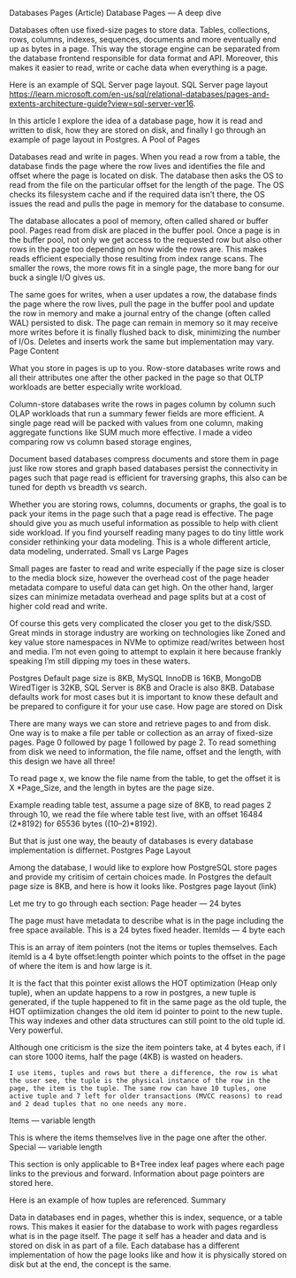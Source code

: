 Databases Pages (Article)
Database Pages — A deep dive

Databases often use fixed-size pages to store data. Tables, collections, rows, columns, indexes, sequences, documents and more eventually end up as bytes in a page. This way the storage engine can be separated from the database frontend responsible for data format and API. Moreover, this makes it easier to read, write or cache data when everything is a page.

Here is an example of SQL Server page layout.
SQL Server page layout https://learn.microsoft.com/en-us/sql/relational-databases/pages-and-extents-architecture-guide?view=sql-server-ver16.

In this article I explore the idea of a database page, how it is read and written to disk, how they are stored on disk, and finally I go through an example of page layout in Postgres.
A Pool of Pages

Databases read and write in pages. When you read a row from a table, the database finds the page where the row lives and identifies the file and offset where the page is located on disk. The database then asks the OS to read from the file on the particular offset for the length of the page. The OS checks its filesystem cache and if the required data isn’t there, the OS issues the read and pulls the page in memory for the database to consume.

The database allocates a pool of memory, often called shared or buffer pool. Pages read from disk are placed in the buffer pool. Once a page is in the buffer pool, not only we get access to the requested row but also other rows in the page too depending on how wide the rows are. This makes reads efficient especially those resulting from index range scans. The smaller the rows, the more rows fit in a single page, the more bang for our buck a single I/O gives us.

The same goes for writes, when a user updates a row, the database finds the page where the row lives, pull the page in the buffer pool and update the row in memory and make a journal entry of the change (often called WAL) persisted to disk. The page can remain in memory so it may receive more writes before it is finally flushed back to disk, minimizing the number of I/Os. Deletes and inserts work the same but implementation may vary.
Page Content

What you store in pages is up to you. Row-store databases write rows and all their attributes one after the other packed in the page so that OLTP workloads are better especially write workload.

Column-store databases write the rows in pages column by column such OLAP workloads that run a summary fewer fields are more efficient. A single page read will be packed with values from one column, making aggregate functions like SUM much more effective. I made a video comparing row vs column based storage engines,

Document based databases compress documents and store them in page just like row stores and graph based databases persist the connectivity in pages such that page read is efficient for traversing graphs, this also can be tuned for depth vs breadth vs search.

Whether you are storing rows, columns, documents or graphs, the goal is to pack your items in the page such that a page read is effective. The page should give you as much useful information as possible to help with client side workload. If you find yourself reading many pages to do tiny little work consider rethinking your data modeling. This is a whole different article, data modeling, underrated.
Small vs Large Pages

Small pages are faster to read and write especially if the page size is closer to the media block size, however the overhead cost of the page header metadata compare to useful data can get high. On the other hand, larger sizes can minimize metadata overhead and page splits but at a cost of higher cold read and write.

Of course this gets very complicated the closer you get to the disk/SSD. Great minds in storage industry are working on technologies like Zoned and key value store namespaces in NVMe to optimize read/writes between host and media. I’m not even going to attempt to explain it here because frankly speaking I’m still dipping my toes in these waters.

Postgres Default page size is 8KB, MySQL InnoDB is 16KB, MongoDB WiredTiger is 32KB, SQL Server is 8KB and Oracle is also 8KB. Database defaults work for most cases but it is important to know these default and be prepared to configure it for your use case.
How page are stored on Disk

There are many ways we can store and retrieve pages to and from disk. One way is to make a file per table or collection as an array of fixed-size pages. Page 0 followed by page 1 followed by page 2. To read something from disk we need to information, the file name, offset and the length, with this design we have all three!

To read page x, we know the file name from the table, to get the offset it is X \*Page_Size, and the length in bytes are the page size.

Example reading table test, assume a page size of 8KB, to read pages 2 through 10, we read the file where table test live, with an offset 16484 (2*8192) for 65536 bytes ((10–2)*8192).

But that is just one way, the beauty of databases is every database implementation is differnet.
Postgres Page Layout

Among the database, I would like to explore how PostgreSQL store pages and provide my critisim of certain choices made. In Postgres the default page size is 8KB, and here is how it looks like.
Postgres page layout (link)

Let me try to go through each section:
Page header — 24 bytes

The page must have metadata to describe what is in the page including the free space available. This is a 24 bytes fixed header.
ItemIds — 4 byte each

This is an array of item pointers (not the items or tuples themselves. Each itemId is a 4 byte offset:length pointer which points to the offset in the page of where the item is and how large is it.

It is the fact that this pointer exist allows the HOT optimization (Heap only tuple), when an update happens to a row in postgres, a new tuple is generated, if the tuple happened to fit in the same page as the old tuple, the HOT optiimization changes the old item id pointer to point to the new tuple. This way indexes and other data structures can still point to the old tuple id. Very powerful.

Although one criticism is the size the item pointers take, at 4 bytes each, if I can store 1000 items, half the page (4KB) is wasted on headers.

    I use items, tuples and rows but there a difference, the row is what the user see, the tuple is the physical instance of the row in the page, the item is the tuple. The same row can have 10 tuples, one active tuple and 7 left for older transactions (MVCC reasons) to read and 2 dead tuples that no one needs any more.

Items — variable length

This is where the items themselves live in the page one after the other.
Special — variable length

This section is only applicable to B+Tree index leaf pages where each page links to the previous and forward. Information about page pointers are stored here.

Here is an example of how tuples are referenced.
Summary

Data in databases end in pages, whether this is index, sequence, or a table rows. This makes it easier for the database to work with pages regardless what is in the page itself. The page it self has a header and data and is stored on disk in as part of a file. Each database has a different implementation of how the page looks like and how it is physically stored on disk but at the end, the concept is the same.
